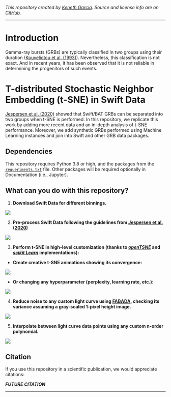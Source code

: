 _This repository created by [Keneth Garcia](https://stivengarcia7113.wixsite.com/kenethgarcia). Source and license info are on [GitHub](https://github.com/KenethGarcia/GRB_ML)._
- - -
# Introduction
Gamma-ray bursts (GRBs) are typically classified in two groups using their duration ([Kouveliotou et al. (1993)](https://ui.adsabs.harvard.edu/abs/1993ApJ...413L.101K/abstract)). Nevertheless, this classification is not exact. And in recent years, it has been observed that it is not reliable in determining the progenitors of such events.

# T-distributed Stochastic Neighbor Embedding (t-SNE) in Swift Data

[Jespersen et al. (2020)](https://ui.adsabs.harvard.edu/abs/2020ApJ...896L..20J/abstract) showed that Swift/BAT GRBs can be separated into two groups  when t-SNE is performed. In this repository, we replicate this work by adding more recent data and an in-depth analysis of t-SNE performance. Moreover, we add synthetic GRBs performed using Machine Learning instances and join into Swift and other GRB data packages.

## Dependencies
This repository requires Python 3.8 or high, and the packages from the [``requeriments.txt``](https://github.com/KenethGarcia/GRB_ML/blob/51482eecd01d8bea10a951ba3e9b0b108cea3c08/requirements.txt) file. Other packages will be required optionally in Documentation (i.e., Jupyter).


## What can you do with this repository?
1. **Download Swift Data for different binnings.**

![](https://github.com/KenethGarcia/GRB_ML/blob/4f5322be0ab14f37b968f98ba4400a52e0aa5eed/Documentation/README_Images/GRB060614.jpg)

2. **Pre-process Swift Data following the guidelines from [Jespersen et al. (2020)](https://ui.adsabs.harvard.edu/abs/2020ApJ...896L..20J/abstract)**

![](https://github.com/KenethGarcia/GRB_ML/blob/4f5322be0ab14f37b968f98ba4400a52e0aa5eed/Documentation/README_Images/Limited_GRB060614.jpg)

3. **Perform t-SNE in high-level customization (thanks to [_openTSNE_](https://opentsne.readthedocs.io/en/latest/index.html) and [_scikit Learn_](https://scikit-learn.org/stable/modules/generated/sklearn.manifold.TSNE.html) implementations):**
- **Create creative t-SNE animations showing its convergence:**

![](https://github.com/KenethGarcia/GRB_ML/blob/51482eecd01d8bea10a951ba3e9b0b108cea3c08/Documentation/Animations/convergence_animation_pp_30.gif)

- **Or changing any hyperparameter (perplexity, learning rate, etc.):**

![](https://github.com/KenethGarcia/GRB_ML/blob/51482eecd01d8bea10a951ba3e9b0b108cea3c08/Documentation/Animations/perplexity_animation_2.gif)

4. **Reduce noise to any custom light curve using [FABADA](https://github.com/PabloMSanAla/fabada), checking its variance assuming a gray-scaled 1-pixel height image.**

![](https://github.com/KenethGarcia/GRB_ML/blob/4f5322be0ab14f37b968f98ba4400a52e0aa5eed/Documentation/README_Images/Noise_Filtered_GRB060614.jpg)

5. **Interpolate between light curve data points using any custom n-order polynomial.**

![](https://github.com/KenethGarcia/GRB_ML/blob/4f5322be0ab14f37b968f98ba4400a52e0aa5eed/Documentation/README_Images/Interpolated_GRB060614.jpg)

## Citation
If you use this repository in a scientific publication, we would appreciate citations: 

**_FUTURE CITATION_**

---
